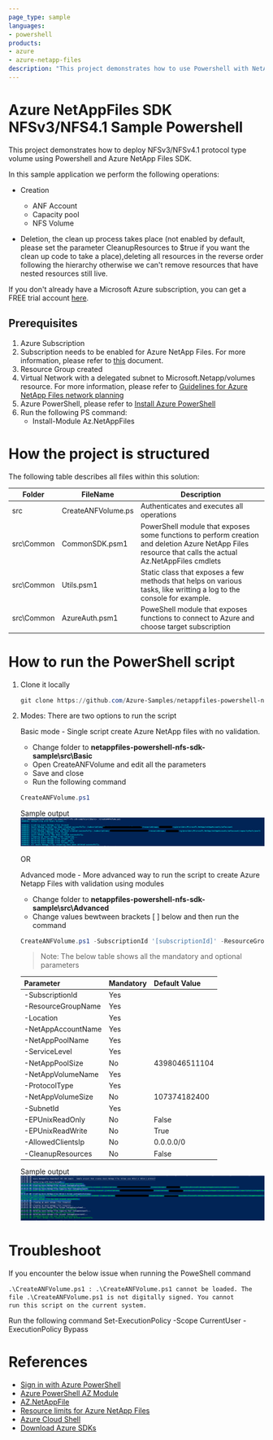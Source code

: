 ```yaml
---
page_type: sample
languages:
- powershell
products:
- azure
- azure-netapp-files
description: "This project demonstrates how to use Powershell with NetApp Files SDK for Microsoft.NetApp resource provider to deploy NFSv3 or NFSv4.1 Volume."
---
```


# Azure NetAppFiles SDK NFSv3/NFS4.1 Sample Powershell

This project demonstrates how to deploy NFSv3/NFSv4.1 protocol type volume using Powershell and Azure NetApp Files SDK.

In this sample application we perform the following operations:

* Creation
  * ANF Account
  *	Capacity pool 
  * NFS Volume 
 
* Deletion, the clean up process takes place (not enabled by default, please set the parameter CleanupResources to $true if you want the clean up code to take a place),deleting all resources in the reverse order following the hierarchy otherwise we can't remove resources that have nested resources still live.


If you don't already have a Microsoft Azure subscription, you can get a FREE trial account [here](http://go.microsoft.com/fwlink/?LinkId=330212).

## Prerequisites

1. Azure Subscription
1. Subscription needs to be enabled for Azure NetApp Files. For more information, please refer to [this](https://docs.microsoft.com/azure/azure-netapp-files/azure-netapp-files-register#waitlist) document.
1. Resource Group created
1. Virtual Network with a delegated subnet to Microsoft.Netapp/volumes resource. For more information, please refer to [Guidelines for Azure NetApp Files network planning](https://docs.microsoft.com/en-us/azure/azure-netapp-files/azure-netapp-files-network-topologies)
1. Azure PowerShell, please refer to [Install Azure PowerShell](https://docs.microsoft.com/en-us/powershell/azure/install-az-ps?view=azps-4.8.0)
1. Run the following PS command:
	* Install-Module Az.NetAppFiles


# How the project is structured

The following table describes all files within this solution:

| Folder     | FileName                | Description                                                                                                                         |
|------------|-------------------------|-------------------------------------------------------------------------------------------------------------------------------------|
| src        | CreateANFVolume.ps      | Authenticates and executes all operations                                                                                           |
| src\Common | CommonSDK.psm1          | PowerShell module that exposes some functions to perform creation and deletion Azure NetApp Files resource that calls the actual Az.NetAppFiles cmdlets							 |
| src\Common | Utils.psm1              | Static class that exposes a few methods that helps on various tasks, like writting a log to the console for example.                |
| src\Common | AzureAuth.psm1	       | PoweShell module that exposes functions to connect to Azure and choose target subscription                                          |

# How to run the PowerShell script

1. Clone it locally
    ```powershell
    git clone https://github.com/Azure-Samples/netappfiles-powershell-nfs-sdk-sample.git
    ```
	
1. Modes: There are two options to run the script

	Basic mode - Single script create Azure NetApp files with no validation.
	 * Change folder to **netappfiles-powershell-nfs-sdk-sample\src\Basic**
	 * Open CreateANFVolume and edit all the parameters
	 * Save and close
	 * Run the following command
	 ``` powershell
	 CreateANFVolume.ps1
	 ```

	Sample output
	![e2e execution](./media/Basic/e2e-execution.PNG)

	OR
	
    Advanced mode - More advanced way to run the script to create Azure Netapp Files with validation using modules
	 * Change folder to **netappfiles-powershell-nfs-sdk-sample\src\Advanced**
	 * Change values bewtween brackets [ ] below and then run the command 
	 
     ```powershell 
	 CreateANFVolume.ps1 -SubscriptionId '[subscriptionId]' -ResourceGroupName '[Azure Resource Group Name]' -Location '[Azure Location]' -NetAppAccountName '[ANF Account Name]' -NetAppPoolName '[ANF Capacity Pool Name]' -ServiceLevel [Ultra,Premium, Standard] -NetAppVolumeName '[ANF Volume Name]' -ProtocolType [NFSv3,NFSv4.1] -SubnetId '[Subnet ID]'
     ```
	
	>Note: The below table shows all the mandatory and optional parameters
	
	| Parameter  		| Mandatory | Default Value |
	|-------------------|-----------|---------------|
	| -SubscriptionId   | Yes		| 				|
	| -ResourceGroupName| Yes       | 				|
	| -Location 		| Yes       | 				|
	| -NetAppAccountName| Yes		|				|
	| -NetAppPoolName	| Yes		|				|
	| -ServiceLevel		| Yes		|				|
	| -NetAppPoolSize	| No		| 4398046511104 |
    | -NetAppVolumeName	| Yes		|				|
    | -ProtocolType		| Yes		| 				|
    | -NetAppVolumeSize	| No		| 107374182400	|
    | -SubnetId			| Yes		|				|
    | -EPUnixReadOnly	| No		| False			| 
    | -EPUnixReadWrite	| No		| True			|
    | -AllowedClientsIp	| No		| 0.0.0.0/0		|
    | -CleanupResources	| No		| False			|
	
	Sample output
	![e2e execution](./media/Advanced/e2e-execution.PNG)

# Troubleshoot

If you encounter the below issue when running the PoweShell command 

```
.\CreateANFVolume.ps1 : .\CreateANFVolume.ps1 cannot be loaded. The file .\CreateANFVolume.ps1 is not digitally signed. You cannot 
run this script on the current system.
```

Run the following command
Set-ExecutionPolicy -Scope CurrentUser -ExecutionPolicy Bypass

# References

* [Sign in with Azure PowerShell](https://docs.microsoft.com/en-us/powershell/azure/authenticate-azureps?view=azps-4.8.0)
* [Azure PowerShell AZ Module](https://docs.microsoft.com/en-us/powershell/azure/new-azureps-module-az?view=azps-4.8.0)
* [AZ.NetAppFile](https://docs.microsoft.com/en-us/powershell/module/az.netappfiles/?view=azps-4.8.0#netapp-files)
* [Resource limits for Azure NetApp Files](https://docs.microsoft.com/en-us/azure/azure-netapp-files/azure-netapp-files-resource-limits)
* [Azure Cloud Shell](https://docs.microsoft.com/en-us/azure/cloud-shell/quickstart)
* [Download Azure SDKs](https://azure.microsoft.com/downloads/)


